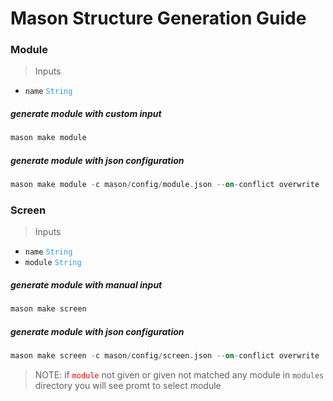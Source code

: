 # Mason Structure Generation Guide

### Module

> Inputs

- `name` <code style="color:#2a9df4; font-weight:500">String</code>

##### generate module with custom input

```dart
mason make module
```

##### generate module with json configuration

```dart
mason make module -c mason/config/module.json --on-conflict overwrite
```

### Screen

> Inputs

- `name` <code style="color:#2a9df4; font-weight:500">String</code>
- `module` <code style="color:#2a9df4; font-weight:500">String</code>

##### generate module with manual input

```dart
mason make screen
```

##### generate module with json configuration

```dart
mason make screen -c mason/config/screen.json --on-conflict overwrite
```

> NOTE: if <code style="color:red; font-weight:400">module</code> not given or given not matched any module in `modules` directory you will see promt to select module

